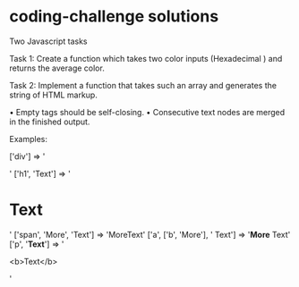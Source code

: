 # coding-challenge solutions
Two Javascript tasks

Task 1: Create a function which takes two color inputs (Hexadecimal ) and returns the average color.

Task 2: Implement a function that takes such an array and generates the string of HTML markup.

  • Empty tags should be self-closing.
  • Consecutive text nodes are merged in the finished output.
  
Examples:

['div'] => '<div/>'
['h1', 'Text'] => '<h1>Text</h1>'
['span', 'More', 'Text'] => '<span>MoreText</span>'
['a', ['b', 'More'], ' Text'] => '<a><b>More</b> Text</a>'
['p', '<b>Text</b>'] => '<p>&lt;b&gt;Text&lt;/b&gt;</p>'

